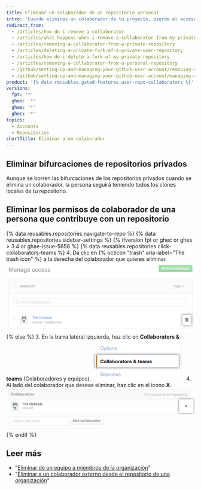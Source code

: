 ```yaml
---
title: Eliminar un colaborador de un repositorio personal
intro: 'Cuando eliminas un colaborador de tu proyecto, pierde el acceso de lectura o escritura a tu repositorio. Si el repositorio es privado, y la persona creó una bifurcación, esa bifurcación también se elimina.'
redirect_from:
  - /articles/how-do-i-remove-a-collaborator
  - /articles/what-happens-when-i-remove-a-collaborator-from-my-private-repository
  - /articles/removing-a-collaborator-from-a-private-repository
  - /articles/deleting-a-private-fork-of-a-private-user-repository
  - /articles/how-do-i-delete-a-fork-of-my-private-repository
  - /articles/removing-a-collaborator-from-a-personal-repository
  - /github/setting-up-and-managing-your-github-user-account/removing-a-collaborator-from-a-personal-repository
  - /github/setting-up-and-managing-your-github-user-account/managing-access-to-your-personal-repositories/removing-a-collaborator-from-a-personal-repository
product: '{% data reusables.gated-features.user-repo-collaborators %}'
versions:
  fpt: '*'
  ghes: '*'
  ghae: '*'
  ghec: '*'
topics:
  - Accounts
  - Repositories
shortTitle: Eliminar a un colaborador
---
```


## Eliminar bifurcaciones de repositorios privados

Aunque se borren las bifurcaciones de los repositorios privados cuando se elimina un colaborador, la persona seguirá teniendo todos los clones locales de tu repositorio.

## Eliminar los permisos de colaborador de una persona que contribuye con un repositorio

{% data reusables.repositories.navigate-to-repo %}
{% data reusables.repositories.sidebar-settings %}
{% ifversion fpt or ghec or ghes > 3.4 or ghae-issue-5658 %}
{% data reusables.repositories.click-collaborators-teams %}
4. Da clic en {% octicon "trash" aria-label="The trash icon" %} a la derecha del colaborador que quieres eliminar. ![Botón para eliminar un colaborador](/assets/images/help/repository/collaborator-remove.png)
{% else %}
3. En la barra lateral izquierda, haz clic en **Collaborators & teams** (Colaboradores y equipos). ![Pestaña Collaborators (Colaboradores)](/assets/images/help/repository/repo-settings-collaborators.png)
4. Al lado del colaborador que deseas eliminar, haz clic en el icono **X**. ![Enlace Remove (Eliminar)](/assets/images/help/organizations/Collaborator-Remove.png)
{% endif %}

## Leer más

- "[Eliminar de un equipo a miembros de la organización](/articles/removing-organization-members-from-a-team)"
- "[Eliminar a un colaborador externo desde el repositorio de una organización](/articles/removing-an-outside-collaborator-from-an-organization-repository)"
